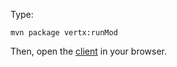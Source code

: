 Type:

```
mvn package vertx:runMod
```

Then, open the [client](http://jsbin.com/zegote/1/watch?js,console) in your browser.